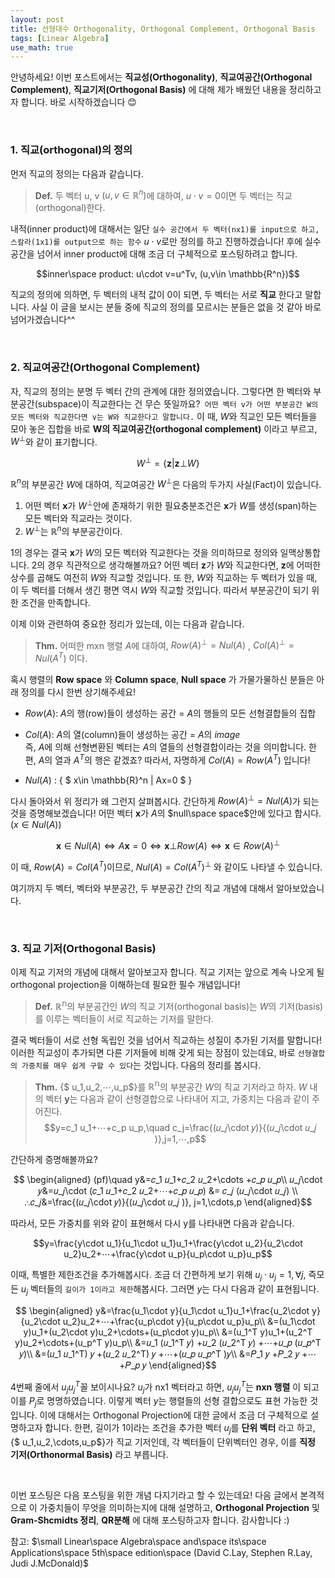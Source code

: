 ```yaml
---
layout: post
title: 선형대수 Orthogonality, Orthogonal Complement, Orthogonal Basis
tags: [Linear Algebra]
use_math: true
---
```

안녕하세요! 이번 포스트에서는  **직교성(Orthogonality)**, **직교여공간(Orthogonal Complement)**, **직교기저(Orthogonal Basis)** 에 대해 제가 배웠던 내용을 정리하고자 합니다. 바로 시작하겠습니다 😊

<br>

### 1. 직교(orthogonal)의 정의
먼저 직교의 정의는 다음과 같습니다.
> **Def.** 두 벡터 u, v $(u,v \in \mathbb{R}^n)$에 대하여, $u\cdot v=0$이면 두 벡터는 직교(orthogonal)한다.

내적(inner product)에 대해서는 일단 ``실수 공간에서 두 벡터(nx1)를 input으로 하고, 스칼라(1x1)를 output으로 하는 함수`` $u\cdot v$로만 정의를 하고 진행하겠습니다! 후에 실수 공간을 넘어서 inner product에 대해 조금 더 구체적으로 포스팅하려고 합니다.

$$inner\space product: u\cdot v=u^Tv, (u,v\in \mathbb{R^n})$$

직교의 정의에 의하면, 두 벡터의 내적 값이 0이 되면, 두 벡터는 서로 **직교** 한다고 말합니다. 사실 이 글을 보시는 분들 중에 직교의 정의를 모르시는 분들은 없을 것 같아 바로 넘어가겠습니다^^

<br>

### 2. 직교여공간(Orthogonal Complement)
자, 직교의 정의는 분명 두 벡터 간의 관계에 대한 정의였습니다. 그렇다면 한 벡터와 부분공간(subspace)이 직교한다는 건 무슨 뜻일까요?`` 어떤 벡터 v가 어떤 부분공간 W의 모든 벡터와 직교한다면 v는 W와 직교한다고 말합니다.`` 이 때, $W$와 직교인 모든 벡터들을 모아 놓은 집합을 바로 **W의 직교여공간(orthogonal complement)** 이라고 부르고, $W^⊥$와 같이 표기합니다.

$$W^⊥=\{\boldsymbol z | \boldsymbol z⊥W\}$$

$\mathbb{R}^n$의 부분공간 $W$에 대하여, 직교여공간 $W^⊥$은 다음의 두가지 사실(Fact)이 있습니다.
1. 어떤 벡터 $\boldsymbol x$가 $W^⊥$안에 존재하기 위한 필요충분조건은 $\boldsymbol x$가 $W$를 생성(span)하는 모든 벡터와 직교라는 것이다.
2. $W^⊥$는  $\mathbb{R}^n$의 부분공간이다.

1의 경우는 결국 $\boldsymbol x$가 $W$의 모든 벡터와 직교한다는 것을 의미하므로 정의와 일맥상통합니다. 2의 경우 직관적으로 생각해볼까요? 어떤 벡터 $\boldsymbol z$가 $W$와 직교한다면, $\boldsymbol z$에 어떠한 상수를 곱해도 여전히 $W$와 직교할 것입니다. 또 한, $W$와 직교하는 두 벡터가 있을 때, 이 두 벡터를 더해서 생긴 평면 역시 $W$와 직교할 것입니다. 따라서 부분공간이 되기 위한 조건을 만족합니다.

이제 이와 관련하여 중요한 정리가 있는데, 이는 다음과 같습니다.
> **Thm.** 어떠한 mxn 행렬 $A$에 대하여, $Row(A)^⊥=Nul(A)$  ,   $Col(A)^⊥=Nul(A^T )$ 이다.

혹시 행렬의 **Row space** 와 **Column space**, **Null space** 가 가물가물하신 분들은 아래 정의를 다시 한번 상기해주세요!
- $Row(A)$: $A$의 행(row)들이 생성하는 공간 = $A$의 행들의 모든 선형결합들의 집합

- $Col(A)$: $A$의 열(column)들이 생성하는 공간 = $A$의 $image$   
즉, $A$에 의해 선형변환된 벡터는 $A$의 열들의 선형결합이라는 것을 의미합니다. 한편, $A$의 열과 $A^T$의 행은 같겠죠? 따라서, 자명하게 $Col(A)=Row(A^T)$ 입니다!

- $Nul(A)$ : { $ x\in \mathbb{R}^n  | Ax=0 $ }

다시 돌아와서 위 정리가 왜 그런지 살펴봅시다. 간단하게 $Row(A)^⊥=Nul(A)$가 되는 것을 증명해보겠습니다! 어떤 벡터 $\boldsymbol x$가 $A$의 $null\space space$안에 있다고 합시다. $(x\in Nul(A))$

$$ \boldsymbol x\in Nul(A)\iff A\boldsymbol x=0\iff \boldsymbol x ⊥Row(A) \iff \boldsymbol x \in Row(A)^⊥$$

이 때, $Row(A)=Col(A^T)$이므로, $Nul(A)=Col(A^T )^⊥$ 와 같이도 나타낼 수 있습니다.

여기까지 두 벡터, 벡터와 부분공간, 두 부분공간 간의 직교 개념에 대해서 알아보았습니다.

<br>

### 3. 직교 기저(Orthogonal Basis)
이제 직교 기저의 개념에 대해서 알아보고자 합니다. 직교 기저는 앞으로 계속 나오게 될 orthogonal projection을 이해하는데 필요한 필수 개념입니다!
> **Def.** $\mathbb{R^n}$의 부분공간인 $W$의 직교 기저(orthogonal basis)는 $W$의 기저(basis)를 이루는 벡터들이 서로 직교하는 기저를 말한다.

결국 벡터들이 서로 선형 독립인 것을 넘어서 직교하는 성질이 추가된 기저를 말합니다! 이러한 직교성이 추가되면 다른 기저들에 비해 갖게 되는 장점이 있는데요, 바로 ``선형결합의 가중치를 매우 쉽게 구할 수 있다``는 것입니다. 다음의 정리를 봅시다.

>**Thm.**  {$  u_1,u_2,⋯,u_p$}를 $\mathbb{R^n}$의 부분공간 $W$의 직교 기저라고 하자. $W$ 내의 벡터 $\boldsymbol y$는 다음과 같이 선형결합으로 나타내어 지고, 가중치는 다음과 같이 주어진다.
$$y=c_1 u_1+⋯+c_p u_p,\quad c_j=\frac{(𝑢_𝑗\cdot 𝑦)}{(𝑢_𝑗\cdot 𝑢_𝑗 )},j=1,⋯,p$$

간단하게 증명해볼까요?

$$ \begin{aligned}
(pf)\quad y&=𝑐_1 𝑢_1+𝑐_2 𝑢_2+\cdots +𝑐_𝑝 𝑢_𝑝\\
𝑢_𝑗\cdot 𝑦&=𝑢_𝑗\cdot (𝑐_1 𝑢_1+𝑐_2 𝑢_2+⋯+𝑐_𝑝 𝑢_𝑝) &= 𝑐_𝑗 (𝑢_𝑗\cdot 𝑢_𝑗) \\
∴𝑐_𝑗&=\frac{(𝑢_𝑗\cdot 𝑦)}{(𝑢_𝑗\cdot 𝑢_𝑗 )}, j=1,\cdots,p
\end{aligned}$$

따라서, 모든 가중치를 위와 같이 표현해서 다시 y를 나타내면 다음과 같습니다.

$$y=\frac{y\cdot u_1}{u_1\cdot u_1}u_1+\frac{y\cdot u_2}{u_2\cdot u_2}u_2+⋯+\frac{y\cdot u_p}{u_p\cdot u_p}u_p$$

이때, 특별한 제한조건을 추가해봅시다. 조금 더 간편하게 보기 위해 $u_j\cdot u_j=1,∀j$, 즉모든 $u_j$ 벡터들의 ``길이가 1이라고 제한``해봅시다. 그러면 $y$는 다시 다음과 같이 표현됩니다.

$$ \begin{aligned}
y&=\frac{u_1\cdot y}{u_1\cdot u_1}u_1+\frac{u_2\cdot y}{u_2\cdot u_2}u_2+⋯+\frac{u_p\cdot y}{u_p\cdot u_p}u_p\\
&=(u_1\cdot y)u_1+(u_2\cdot y)u_2+\cdots+(u_p\cdot y)u_p\\
&=(u_1^T y)u_1+(u_2^T y)u_2+\cdots+(u_p^T y)u_p\\
&=𝑢_1 (𝑢_1^T  𝑦) +𝑢_2 (𝑢_2^T  𝑦) +⋯+𝑢_𝑝 (𝑢_𝑝^T  𝑦)\\
&=(𝑢_1 𝑢_1^T) 𝑦 +(𝑢_2 𝑢_2^T) 𝑦 +⋯+(𝑢_𝑝 𝑢_𝑝^T  )𝑦\\
&=𝑃_1 𝑦 +𝑃_2 𝑦 +⋯+𝑃_𝑝 𝑦
\end{aligned}$$

4번째 줄에서 $u_j u_j^T$꼴 보이시나요? $u_j$가 nx1 벡터라고 하면, $u_j u_j^T$는 **nxn 행렬** 이 되고 이를 $P_j$로 명명하였습니다. 이렇게 벡터 $y$는 행렬들의 선형 결합으로도 표현 가능한 것입니다. 이에 대해서는 Orthogonal Projection에 대한 글에서 조금 더 구체적으로 설명하고자 합니다. 한편, 길이가 1이라는 조건을 추가한 벡터 $u_j$를 **단위 벡터** 라고 하고, {$ u_1,u_2,\cdots,u_p$}가 직교 기저인데, 각 벡터들이 단위벡터인 경우, 이를 **직정 기저(Orthonormal Basis)** 라고 부릅니다.

<br>

이번 포스팅은 다음 포스팅을 위한 개념 다지기라고 할 수 있는데요! 다음 글에서 본격적으로 이 가중치들이 무엇을 의미하는지에 대해 설명하고, **Orthogonal Projection** 및 **Gram-Shcmidts 정리**, **QR분해** 에 대해 포스팅하고자 합니다. 감사합니다 :)



참고:  $\small Linear\space Algebra\space and\space its\space Applications\space 5th\space edition\space (David C.Lay, Stephen R.Lay, Judi J.McDonald)$

